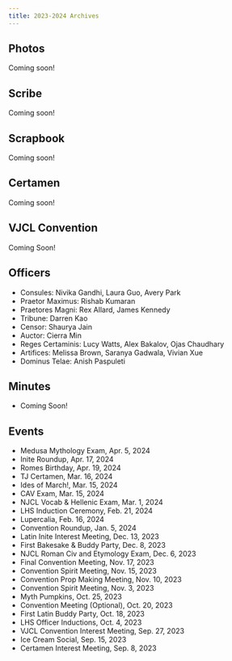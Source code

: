 ```yaml
---
title: 2023-2024 Archives
---
```


## Photos
Coming soon!

## Scribe
Coming soon!

## Scrapbook
Coming soon!

## Certamen
Coming soon!

## VJCL Convention
Coming Soon!

## Officers
- Consules: Nivika Gandhi, Laura Guo, Avery Park
- Praetor Maximus: Rishab Kumaran
- Praetores Magni: Rex Allard, James Kennedy
- Tribune: Darren Kao
- Censor: Shaurya Jain
- Auctor: Cierra Min
- Reges Certaminis: Lucy Watts, Alex Bakalov, Ojas Chaudhary
- Artifices: Melissa Brown, Saranya Gadwala, Vivian Xue
- Dominus Telae: Anish Paspuleti

## Minutes
- Coming Soon!

## Events
- Medusa Mythology Exam, Apr. 5, 2024
- Inite Roundup, Apr. 17, 2024
- Romes Birthday, Apr. 19, 2024
- TJ Certamen, Mar. 16, 2024
- Ides of March!, Mar. 15, 2024
- CAV Exam, Mar. 15, 2024
- NJCL Vocab & Hellenic Exam, Mar. 1, 2024
- LHS Induction Ceremony, Feb. 21, 2024
- Lupercalia, Feb. 16, 2024
- Convention Roundup, Jan. 5, 2024
- Latin Inite Interest Meeting, Dec. 13, 2023
- First Bakesake & Buddy Party, Dec. 8, 2023
- NJCL Roman Civ and Etymology Exam, Dec. 6, 2023
- Final Convention Meeting, Nov. 17, 2023
- Convention Spirit Meeting, Nov. 15, 2023
- Convention Prop Making Meeting, Nov. 10, 2023
- Convention Spirit Meeting, Nov. 3, 2023
- Myth Pumpkins, Oct. 25, 2023
- Convention Meeting (Optional), Oct. 20, 2023
- First Latin Buddy Party, Oct. 18, 2023
- LHS Officer Inductions, Oct. 4, 2023
- VJCL Convention Interest Meeting, Sep. 27, 2023
- Ice Cream Social, Sep. 15, 2023
- Certamen Interest Meeting, Sep. 8, 2023